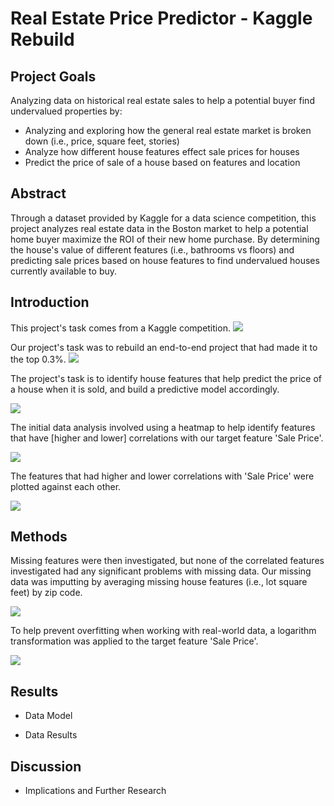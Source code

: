 # Real Estate Price Predictor - Kaggle Rebuild

## Project Goals

Analyzing data on historical real estate sales to help a potential buyer find undervalued properties by:
- Analyzing and exploring how the general real estate market is broken down (i.e., price, square feet, stories)
- Analyze how different house features effect sale prices for houses
- Predict the price of sale of a house based on features and location

## Abstract

Through a dataset provided by Kaggle for a data science competition, this project analyzes real estate data in the Boston market to help a potential home buyer maximize the ROI of their new home purchase. By determining the house's value of different features (i.e., bathrooms vs floors) and predicting sale prices based on house features to find undervalued houses currently available to buy.


## Introduction

This project's task comes from a Kaggle competition.
![](images/Real%20Estate%20-%20Kaggle%20Competition.PNG)

Our project's task was to rebuild an end-to-end project that had made it to the top 0.3%.
![](images/Real%20Estate%20Project%20Model.PNG)

The project's task is to identify house features that help predict the price of a house when it is sold, and build a predictive model accordingly.

![](images/Real%20Estate%20Sale%20Price.PNG)

The initial data analysis involved using a heatmap to help identify features that have [higher and lower] correlations with our target feature 'Sale Price'.

![](images/Real%20Estate%20Heatmap.PNG)

The features that had higher and lower correlations with 'Sale Price' were plotted against each other.

![](images/Real%20Estate%20Pairplot.PNG)

## Methods

Missing features were then investigated, but none of the correlated features investigated had any significant problems with missing data. Our missing data was imputting by averaging missing house features (i.e., lot square feet) by zip code.

![](images/Real%20Estate%20Missing%20Features.PNG)

To help prevent overfitting when working with real-world data, a logarithm transformation was applied to the target feature 'Sale Price'.

![](images/Real%20Estate%20Numbers%20Boxplot.PNG)

## Results

- Data Model

- Data Results

## Discussion

- Implications and Further Research
